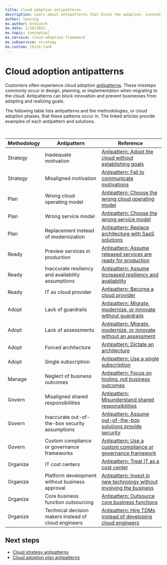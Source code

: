 ```yaml
---
title: Cloud adoption antipatterns
description: Learn about antipatterns that block the adoption, innovation, and realization of cloud goals in businesses. View resources on overcoming common antipatterns.
author: lpassig
ms.author: brblanch
ms.date: 2/19/2021
ms.topic: conceptual
ms.service: cloud-adoption-framework
ms.subservice: strategy
ms.custom: think-tank
---
```


# Cloud adoption antipatterns

Customers often experience cloud adoption [antipatterns](../organize/fiefdoms-silos.md). These missteps commonly occur in design, planning, or implementation when migrating to the cloud. Antipatterns can block innovation and prevent businesses from adopting and realizing goals.

The following table lists antipatterns and the methodologies, or cloud adoption phases, that these patterns occur in. The linked articles provide examples of each antipattern and solutions.

<br>

| Methodology | Antipattern | Reference |
| ------------- |-------------| -----|
| Strategy | Inadequate motivation | [Antipattern: Adopt the cloud without establishing goals](./strategy-antipatterns.md#antipattern-adopt-the-cloud-without-establishing-goals) |
| Strategy | Misaligned motivation | [Antipattern: Fail to communicate motivations](./strategy-antipatterns.md#antipattern-fail-to-communicate-motivations) |
| Plan | Wrong cloud operating model | [Antipattern: Choose the wrong cloud operating model](./plan-antipatterns.md#antipattern-choose-the-wrong-cloud-operating-model) |
| Plan | Wrong service model | [Antipattern: Choose the wrong service model](./plan-antipatterns.md#antipattern-choose-the-wrong-service-model) |
| Plan | Replacement instead of modernization | [Antipattern: Replace architecture with SaaS solutions](./plan-antipatterns.md#antipattern-replace-architecture-with-saas-solutions) |
| Ready | Preview services in production | [Antipattern: Assume released services are ready for production](./ready-antipatterns.md#antipattern-assume-released-services-are-ready-for-production) |
| Ready | Inaccurate resiliency and availability assumptions | [Antipattern: Assume increased resiliency and availability](./ready-antipatterns.md#antipattern-assume-increased-resiliency-and-availability) |
| Ready | IT as cloud provider | [Antipattern: Become a cloud provider](./ready-antipatterns.md#antipattern-become-a-cloud-provider) |
| Adopt | Lack of guardrails | [Antipattern: Migrate, modernize, or innovate without guardrails](./migrate-antipatterns.md#antipattern-migrate-modernize-or-innovate-without-guardrails) |
| Adopt | Lack of assessments | [Antipattern: Migrate, modernize, or innovate without an assessment](./migrate-antipatterns.md#antipattern-migrate-modernize-or-innovate-without-an-assessment) |
| Adopt | Forced architecture | [Antipattern: Dictate an architecture](./migrate-antipatterns.md#antipattern-dictate-an-architecture) |
| Adopt | Single subscription | [Antipattern: Use a single subscription](./migrate-antipatterns.md#antipattern-use-a-single-subscription) |
| Manage | Neglect of business outcomes | [Antipattern: Focus on tooling, not business outcomes](./manage-antipatterns.md#antipattern-focus-on-tooling-not-business-outcomes) |
| Govern | Misaligned shared responsibilities | [Antipattern: Misunderstand shared responsibilities](./govern-antipatterns.md#antipattern-misunderstand-shared-responsibilities) |
| Govern | Inaccurate out-of-the-box security assumptions | [Antipattern: Assume out-of-the-box solutions provide security](./govern-antipatterns.md#antipattern-assume-out-of-the-box-solutions-provide-security) |
| Govern | Custom compliance or governance frameworks | [Antipattern: Use a custom compliance or governance framework](./govern-antipatterns.md#antipattern-use-a-custom-compliance-or-governance-framework) |
| Organize | IT cost centers | [Antipattern: Treat IT as a cost center](./organize-antipatterns.md#antipattern-treat-it-as-a-cost-center) |
| Organize | Platform development without business approval | [Antipattern: Invest in new technology without involving the business](./organize-antipatterns.md#antipattern-invest-in-new-technology-without-involving-the-business) |
| Organize | Core business function outsourcing | [Antipattern: Outsource core business functions](./organize-antipatterns.md#antipattern-outsource-core-business-functions) |
| Organize | Technical decision makers instead of cloud engineers | [Antipattern: Hire TDMs instead of developing cloud engineers](./organize-antipatterns.md#antipattern-hire-tdms-instead-of-developing-cloud-engineers) |

## Next steps

- [Cloud strategy antipatterns](./strategy-antipatterns.md)
- [Cloud adoption plan antipatterns](./plan-antipatterns.md)
